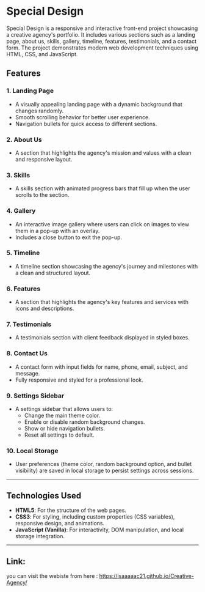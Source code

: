 # Special Design

Special Design is a responsive and interactive front-end project showcasing a creative agency's portfolio. It includes various sections such as a landing page, about us, skills, gallery, timeline, features, testimonials, and a contact form. The project demonstrates modern web development techniques using HTML, CSS, and JavaScript.

## Features

### 1. **Landing Page**
- A visually appealing landing page with a dynamic background that changes randomly.
- Smooth scrolling behavior for better user experience.
- Navigation bullets for quick access to different sections.

### 2. **About Us**
- A section that highlights the agency's mission and values with a clean and responsive layout.

### 3. **Skills**
- A skills section with animated progress bars that fill up when the user scrolls to the section.

### 4. **Gallery**
- An interactive image gallery where users can click on images to view them in a pop-up with an overlay.
- Includes a close button to exit the pop-up.

### 5. **Timeline**
- A timeline section showcasing the agency's journey and milestones with a clean and structured layout.

### 6. **Features**
- A section that highlights the agency's key features and services with icons and descriptions.

### 7. **Testimonials**
- A testimonials section with client feedback displayed in styled boxes.

### 8. **Contact Us**
- A contact form with input fields for name, phone, email, subject, and message.
- Fully responsive and styled for a professional look.

### 9. **Settings Sidebar**
- A settings sidebar that allows users to:
  - Change the main theme color.
  - Enable or disable random background changes.
  - Show or hide navigation bullets.
  - Reset all settings to default.

### 10. **Local Storage**
- User preferences (theme color, random background option, and bullet visibility) are saved in local storage to persist settings across sessions.

---

## Technologies Used

- **HTML5**: For the structure of the web pages.
- **CSS3**: For styling, including custom properties (CSS variables), responsive design, and animations.
- **JavaScript (Vanilla)**: For interactivity, DOM manipulation, and local storage integration.

---

## Link: 
you can visit the webiste from here :  https://isaaaaac21.github.io/Creative-Agency/

